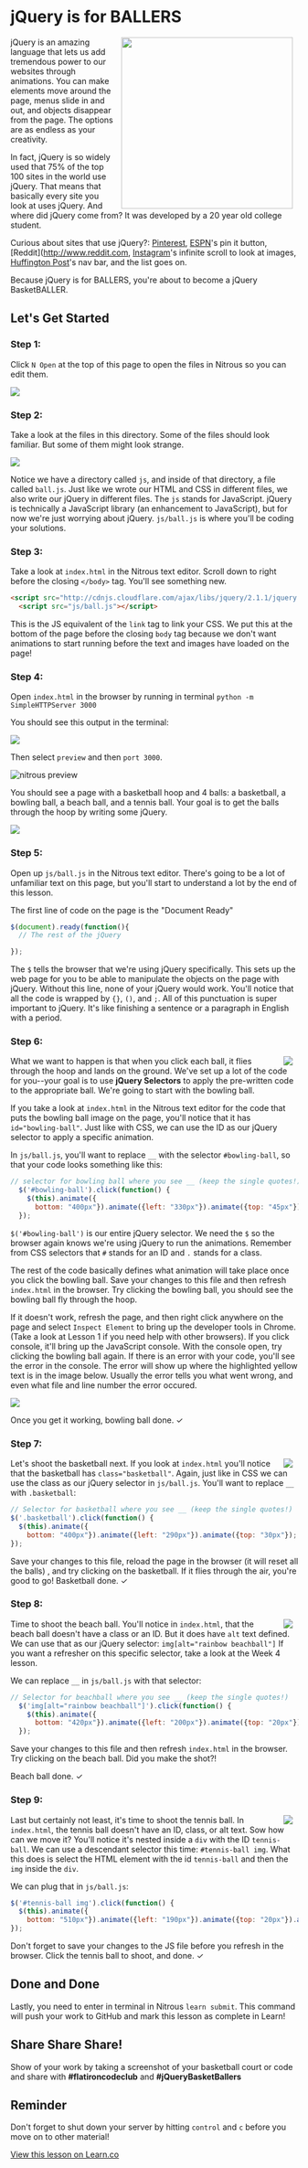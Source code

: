 # jQuery is for BALLERS

<img src="https://s3.amazonaws.com/after-school-assets/basketballers.gif" width="300px" hspace="10" align="right">

jQuery is an amazing language that lets us add tremendous power to our websites through animations. You can make elements move around the page, menus slide in and out, and objects disappear from the page. The options are as endless as your creativity. 

In fact, jQuery is so widely used that 75% of the top 100 sites in the world use jQuery. That means that basically every site you look at uses jQuery. And where did jQuery come from? It was developed by a 20 year old college student. 

Curious about sites that use jQuery?: [Pinterest](http://www.pinterest.com), [ESPN](http://www.espn.com)'s pin it button, [Reddit](http://www.reddit.com, [Instagram](http://www.instagram.com)'s infinite scroll to look at images, [Huffington Post](http://www.huffingtonpost.com)'s nav bar, and the list goes on.

Because jQuery is for BALLERS, you're about to become a jQuery BasketBALLER.

## Let's Get Started

### Step 1:

Click `N Open` at the top of this page to open the files in Nitrous so you can edit them.

<img src="https://s3.amazonaws.com/after-school-assets/new-open-in-nitrous.png">

### Step 2: 

Take a look at the files in this directory. Some of the files should look familiar. But some of them might look strange.

<img src="https://s3.amazonaws.com/after-school-assets/js-files.png">

Notice we have a directory called  `js`, and inside of that directory, a file called `ball.js`. Just like we wrote our HTML and CSS in different files, we also write our jQuery in different files. The `js` stands for JavaScript. jQuery is technically a JavaScript library (an enhancement to JavaScript), but for now we're just worrying about jQuery. `js/ball.js` is where you'll be coding your solutions.

### Step 3:

Take a look at `index.html` in the Nitrous text editor. Scroll down to right before the closing `</body>` tag. You'll see something new.

```html
<script src="http://cdnjs.cloudflare.com/ajax/libs/jquery/2.1.1/jquery.min.js"></script>
  <script src="js/ball.js"></script>
```

This is the JS equivalent of the `link` tag to link your CSS. We put this at the bottom of the page before the closing `body` tag because we don't want animations to start running before the text and images have loaded on the page!

### Step 4:

Open `index.html` in the browser by running in terminal `python -m SimpleHTTPServer 3000`

You should see this output in the terminal:

<img src="https://s3.amazonaws.com/after-school-assets/started-server.png">

Then select `preview` and then `port 3000`.

<img src="https://s3.amazonaws.com/after-school-assets/nitrous-preview.png" alt="nitrous preview">

You should see a page with a basketball hoop and 4 balls: a basketball, a bowling ball, a beach ball, and a tennis ball. Your goal is to get the balls through the hoop by writing some jQuery.

<img src='https://s3.amazonaws.com/after-school-assets/court.png'>


### Step 5:

Open up `js/ball.js` in the Nitrous text editor. There's going to be a lot of unfamiliar text on this page, but you'll start to understand a lot by the end of this lesson. 

The first line of code on the page is the "Document Ready"

```js
$(document).ready(function(){
  // The rest of the jQuery

});
```

The `$` tells the browser that we're using jQuery specifically. This sets up the web page for you to be able to manipulate the objects on the page with jQuery. Without this line, none of your jQuery would work. You'll notice that all the code is wrapped by `{}`, `()`, and `;`. All of this punctuation is super important to jQuery. It's like finishing a sentence or a paragraph in English with a period.


### Step 6:

<img src="https://s3.amazonaws.com/after-school-assets/bowling-ball.png" align="right" hspace="10">

What we want to happen is that when you click each ball, it flies through the hoop and lands on the ground. We've set up a lot of the code for you--your goal is to use **jQuery Selectors** to apply the pre-written code to the appropriate ball. We're going to start with the bowling ball.

If you take a look at `index.html` in the Nitrous text editor for the code that puts the bowling ball image on the page, you'll notice that it has `id="bowling-ball"`. Just like with CSS, we can use the ID as our jQuery selector to apply a specific animation.

In `js/ball.js`, you'll want to replace `__` with the selector `#bowling-ball`, so that your code looks something like this:

```js 
// selector for bowling ball where you see __ (keep the single quotes!)
  $('#bowling-ball').click(function() {
    $(this).animate({
      bottom: "400px"}).animate({left: "330px"}).animate({top: "45px"}).animate({left: "420px"});
  });
```

`$('#bowling-ball')` is our entire jQuery selector. We need the `$` so the browser again knows we're using jQuery to run the animations. Remember from CSS selectors that `#` stands for an ID and `.` stands for a class.

The rest of the code basically defines what animation will take place once you click the bowling ball. Save your changes to this file and then refresh `index.html` in the browser. Try clicking the bowling ball, you should see the bowling ball fly through the hoop.

If it doesn't work, refresh the page, and then right click anywhere on the page and select `Inspect Element` to bring up the developer tools in Chrome. (Take a look at Lesson 1 if you need help with other browsers). If you click console, it'll bring up the JavaScript console. With the console open, try clicking the bowling ball again. If there is an error with your code, you'll see the error in the console. The error will show up where the highlighted yellow text is in the image below. Usually the error tells you what went wrong, and even what file and line number the error occured.

<img src="https://s3.amazonaws.com/after-school-assets/js-console.png">

 Once you get it working, bowling ball done. &#10003;

### Step 7:

<img src="https://s3.amazonaws.com/after-school-assets/basketball.png" align="right" hspace="10">

Let's shoot the basketball next. If you look at `index.html` you'll notice that the basketball has `class="basketball"`. Again, just like in CSS we can use the class as our jQuery selector in `js/ball.js`. You'll want to replace `__` with `.basketball`:

```js
// Selector for basketball where you see __ (keep the single quotes!)
$('.basketball').click(function() {
  $(this).animate({
    bottom: "400px"}).animate({left: "290px"}).animate({top: "30px"});
});
```

Save your changes to this file, reload the page in the browser (it will reset all the balls)  , and try clicking on the basketball. If it flies through the air, you're good to go! Basketball done. &#10003;


### Step 8:

<img src="https://s3.amazonaws.com/after-school-assets/beachball.png" align="right" hspace="10">

Time to shoot the beach ball. You'll notice in `index.html`, that the beach ball doesn't have a class or an ID. But it does have `alt` text defined. We can use that as our jQuery selector: `img[alt="rainbow beachball"]` If you want a refresher on this specific selector, take a look at the Week 4 lesson. 

We can replace `__` in `js/ball.js` with that selector:

```js
// Selector for beachball where you see __ (keep the single quotes!)
  $('img[alt="rainbow beachball"]').click(function() {
    $(this).animate({
      bottom: "420px"}).animate({left: "200px"}).animate({top: "20px"}).animate({left: "400px"});
  });
```
Save your changes to this file and then refresh `index.html` in the browser. Try clicking on the beach ball. Did you make the shot?!

Beach ball done. &#10003;

### Step 9: 

<img src="https://s3.amazonaws.com/after-school-assets/tennis-ball.png" align="right" hspace="10">

Last but certainly not least, it's time to shoot the tennis ball. In `index.html`, the tennis ball doesn't have an ID, class, or alt text. Sow how can we move it? You'll notice it's nested inside a `div` with the ID `tennis-ball`. We can use a descendant selector this time: `#tennis-ball img`. What this does is select the HTML element with the id `tennis-ball` and then the `img` inside the `div`.

We can plug that in `js/ball.js`:

```js
$('#tennis-ball img').click(function() {
  $(this).animate({
    bottom: "510px"}).animate({left: "190px"}).animate({top: "20px"}).animate({left: "500px"})
});
```

Don't forget to save your changes to the JS file before you refresh in the browser. Click the tennis ball to shoot, and done. &#10003;


## Done and Done

Lastly, you need to enter in terminal in Nitrous `learn submit`. This command will push your work to GitHub and mark this lesson as complete in Learn!

## Share Share Share!
Show of your work by taking a screenshot of your basketball court or code and share with **\#flatironcodeclub** and **\#jQueryBasketBallers**

## Reminder 

Don't forget to shut down your server by hitting `control` and `c` before you move on to other material!




<a href='https://learn.co/lessons/hs-code-club-jquery-selectors-basketball' data-visibility='hidden'>View this lesson on Learn.co</a>
